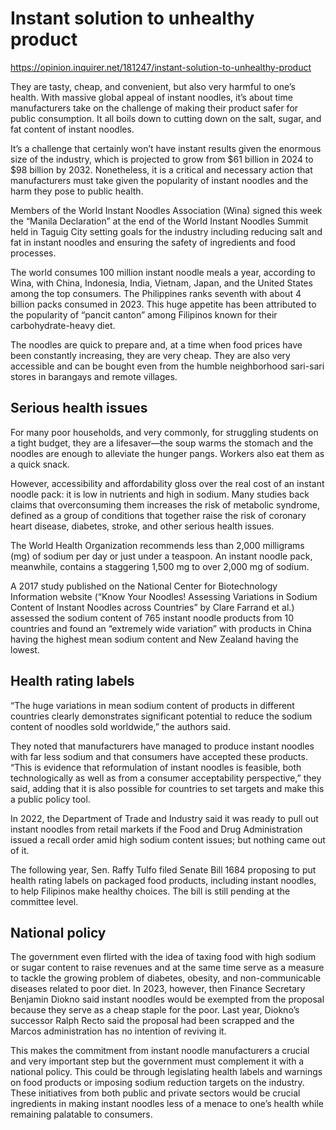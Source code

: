 # Instant solution to unhealthy product

https://opinion.inquirer.net/181247/instant-solution-to-unhealthy-product



They are tasty, cheap, and convenient, but also very harmful to one’s health. With massive global appeal of instant noodles, it’s about time manufacturers take on the challenge of making their product safer for public consumption. It all boils down to cutting down on the salt, sugar, and fat content of instant noodles.

It’s a challenge that certainly won’t have instant results given the enormous size of the industry, which is projected to grow from $61 billion in 2024 to $98 billion by 2032. Nonetheless, it is a critical and necessary action that manufacturers must take given the popularity of instant noodles and the harm they pose to public health.

Members of the World Instant Noodles Association (Wina) signed this week the “Manila Declaration” at the end of the World Instant Noodles Summit held in Taguig City setting goals for the industry including reducing salt and fat in instant noodles and ensuring the safety of ingredients and food processes.

The world consumes 100 million instant noodle meals a year, according to Wina, with China, Indonesia, India, Vietnam, Japan, and the United States among the top consumers. The Philippines ranks seventh with about 4 billion packs consumed in 2023. This huge appetite has been attributed to the popularity of “pancit canton” among Filipinos known for their carbohydrate-heavy diet.

The noodles are quick to prepare and, at a time when food prices have been constantly increasing, they are very cheap. They are also very accessible and can be bought even from the humble neighborhood sari-sari stores in barangays and remote villages.



##  Serious health issues



For many poor households, and very commonly, for struggling students on a tight budget, they are a lifesaver—the soup warms the stomach and the noodles are enough to alleviate the hunger pangs. Workers also eat them as a quick snack.

However, accessibility and affordability gloss over the real cost of an instant noodle pack: it is low in nutrients and high in sodium. Many studies back claims that overconsuming them increases the risk of metabolic syndrome, defined as a group of conditions that together raise the risk of coronary heart disease, diabetes, stroke, and other serious health issues.

The World Health Organization recommends less than 2,000 milligrams (mg) of sodium per day or just under a teaspoon. An instant noodle pack, meanwhile, contains a staggering 1,500 mg to over 2,000 mg of sodium.

A 2017 study published on the National Center for Biotechnology Information website (“Know Your Noodles! Assessing Variations in Sodium Content of Instant Noodles across Countries” by Clare Farrand et al.) assessed the sodium content of 765 instant noodle products from 10 countries and found an “extremely wide variation” with products in China having the highest mean sodium content and New Zealand having the lowest.



##  Health rating labels



“The huge variations in mean sodium content of products in different countries clearly demonstrates significant potential to reduce the sodium content of noodles sold worldwide,” the authors said.

They noted that manufacturers have managed to produce instant noodles with far less sodium and that consumers have accepted these products. “This is evidence that reformulation of instant noodles is feasible, both technologically as well as from a consumer acceptability perspective,” they said, adding that it is also possible for countries to set targets and make this a public policy tool.

In 2022, the Department of Trade and Industry said it was ready to pull out instant noodles from retail markets if the Food and Drug Administration issued a recall order amid high sodium content issues; but nothing came out of it.

The following year, Sen. Raffy Tulfo filed Senate Bill 1684 proposing to put health rating labels on packaged food products, including instant noodles, to help Filipinos make healthy choices. The bill is still pending at the committee level.



##  National policy



The government even flirted with the idea of taxing food with high sodium or sugar content to raise revenues and at the same time serve as a measure to tackle the growing problem of diabetes, obesity, and non-communicable diseases related to poor diet. In 2023, however, then Finance Secretary Benjamin Diokno said instant noodles would be exempted from the proposal because they serve as a cheap staple for the poor. Last year, Diokno’s successor Ralph Recto said the proposal had been scrapped and the Marcos administration has no intention of reviving it.

This makes the commitment from instant noodle manufacturers a crucial and very important step but the government must complement it with a national policy. This could be through legislating health labels and warnings on food products or imposing sodium reduction targets on the industry. These initiatives from both public and private sectors would be crucial ingredients in making instant noodles less of a menace to one’s health while remaining palatable to consumers.